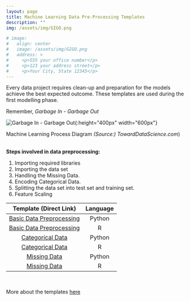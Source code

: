 ```yaml
---
layout: page
title: Machine Learning Data Pre-Processing Templates
description: ""
img: /assets/img/GIGO.png

# image:
#   align: center
#   image: /assets/img/GIGO.png
#   address: >
#     <p>555 your office number</p>
#     <p>123 your address street</p>
#     <p>Your City, State 12345</p>
---
```


Every data project requires clean-up and preparation for the models achieve the best expected outcome. These templates are used during the first modelling phase.

Remember, *Garbage In - Garbage Out*

![Garbage In - Garbage Out](/portfolio/assets/img/GIGO.png){:height="400px" width="600px"}

<div class="col three caption">
	Machine Learning Process Diagram <em>(Source:) TowardDataScience.com</em>)
</div>
<br/>

**Steps involved in data preprocessing:**

1. Importing required libraries
1. Importing the data set
1. Handling the Missing Data.
1. Encoding Categorical Data.
1. Splitting the data set into test set and training set.
1. Feature Scaling

| Template (Direct Link)   |  Language  |
|:-------------------------:|:----------:|
| [Basic Data Preprocessing](https://github.com/jeremywood-ai/MLTemplates/blob/master/dataprocessing/data_preprocessing_template.py) | Python     |
| [Basic Data Preprocessing](https://github.com/jeremywood-ai/MLTemplates/blob/master/dataprocessing/data_preprocessing_template.R) | R          |
| [Categorical Data](https://github.com/jeremywood-ai/MLTemplates/blob/master/dataprocessing/categorical_data.py) | Python |
| [Categorical Data](https://github.com/jeremywood-ai/MLTemplates/blob/master/dataprocessing/categorical_data.R) | R |
| [Missing Data](https://github.com/jeremywood-ai/MLTemplates/blob/master/dataprocessing/missing_data.py) | Python |
| [Missing Data](https://github.com/jeremywood-ai/MLTemplates/blob/master/dataprocessing/missing_data.R) | R |

<br/>

More about the templates [here](https://github.com/jeremywood-ai/MLTemplates/blob/master/dataprocessing/readme_data.md)